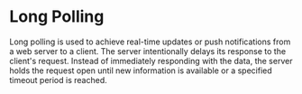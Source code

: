 # Long Polling

Long polling is used to achieve real-time updates or push notifications from a web server to a client. 
The server intentionally delays its response to the client's request. Instead of immediately responding with the data, 
the server holds the request open until new information is available or a specified timeout period is reached.
